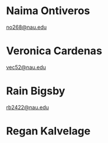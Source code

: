 # Naima Ontiveros

no268@nau.edu

# Veronica Cardenas

vec52@nau.edu

# Rain Bigsby

rb2422@nau.edu


# Regan Kalvelage
